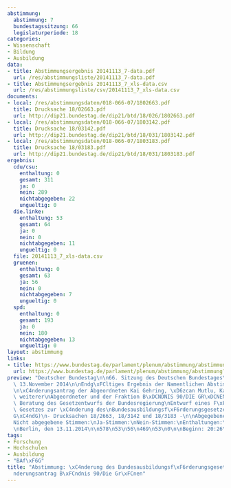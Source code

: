 ```yaml
---
abstimmung:
  abstimmung: 7
  bundestagssitzung: 66
  legislaturperiode: 18
categories:
- Wissenschaft
- Bildung
- Ausbildung
data:
- title: Abstimmungsergebnis 20141113_7-data.pdf
  url: /res/abstimmungsliste/20141113_7-data.pdf
- title: Abstimmungsergebnis 20141113_7_xls-data.csv
  url: /res/abstimmungsliste/csv/20141113_7_xls-data.csv
documents:
- local: /res/abstimmungsdaten/018-066-07/1802663.pdf
  title: Drucksache 18/02663.pdf
  url: http://dip21.bundestag.de/dip21/btd/18/026/1802663.pdf
- local: /res/abstimmungsdaten/018-066-07/1803142.pdf
  title: Drucksache 18/03142.pdf
  url: http://dip21.bundestag.de/dip21/btd/18/031/1803142.pdf
- local: /res/abstimmungsdaten/018-066-07/1803183.pdf
  title: Drucksache 18/03183.pdf
  url: http://dip21.bundestag.de/dip21/btd/18/031/1803183.pdf
ergebnis:
  cdu/csu:
    enthaltung: 0
    gesamt: 311
    ja: 0
    nein: 289
    nichtabgegeben: 22
    ungueltig: 0
  die.linke:
    enthaltung: 53
    gesamt: 64
    ja: 0
    nein: 0
    nichtabgegeben: 11
    ungueltig: 0
  file: 20141113_7_xls-data.csv
  gruenen:
    enthaltung: 0
    gesamt: 63
    ja: 56
    nein: 0
    nichtabgegeben: 7
    ungueltig: 0
  spd:
    enthaltung: 0
    gesamt: 193
    ja: 0
    nein: 180
    nichtabgegeben: 13
    ungueltig: 0
layout: abstimmung
links:
- title: https://www.bundestag.de/parlament/plenum/abstimmung/abstimmung?id=313
  url: https://www.bundestag.de/parlament/plenum/abstimmung/abstimmung?id=313
preview: "Deutscher Bundestag\n\n66. Sitzung des Deutschen Bundestages\nam Donnerstag,\
  \ 13.November 2014\n\nEndg\xFCltiges Ergebnis der Namentlichen Abstimmung Nr. 7\n\
  \n\xC4nderungsantrag der Abgeordneten Kai Gehring, \xD6zcan Mutlu, Katja D\xF6rner,\
  \ weiterer\nAbgeordneter und der Fraktion B\xDCNDNIS 90/DIE GR\xDCNEN\nzu der zweiten\
  \ Beratung des Gesetzentwurfs der Bundesregierung\nEntwurf eines F\xFCnfundzwanzigsten\
  \ Gesetzes zur \xC4nderung des\nBundesausbildungsf\xF6rderungsgesetzes (25. BAf\xF6\
  G\xC4ndG)\n- Drucksachen 18/2663, 18/3142 und 18/3183 -\n\nAbgegebene Stimmen insgesamt:\n\
  Nicht abgegebene Stimmen:\nJa-Stimmen:\nNein-Stimmen:\nEnthaltungen:\nUng\xFCltige:\n\
  \nBerlin, den 13.11.2014\n\n578\n53\n56\n469\n53\n0\n\nBeginn: 20:26\nEnde: 20:29\n"
tags:
- Forschung
- Hochschulen
- Ausbildung
- "BAf\xF6G"
title: "Abstimmung: \xC4nderung des Bundesausbildungsf\xF6rderungsgesetzes, 2. \xC4\
  nderungsantrag B\xFCndnis 90/Die Gr\xFCnen"
---
```


